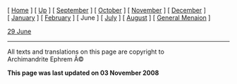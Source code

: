 \[ [Home](index.md) \] \[ [Up](menaion.md) \]
\[ [September](sep-int.md) \] \[ [October](oct-int.md) \]
\[ [November](nov-int.md) \] \[ [December](dec-int.md) \]
\[ [January](jan-int.md) \] \[ [February](february.md) \] \[ June \]
\[ [July](july1.md) \] \[ [August](aug.md) \]
\[ [General Menaion](general.md) \]

[29 June](29_june.md)

------------------------------------------------------------------------

All texts and translations on this page are copyright to\
Archimandrite Ephrem Â©

**This page was last updated on 03 November 2008**
